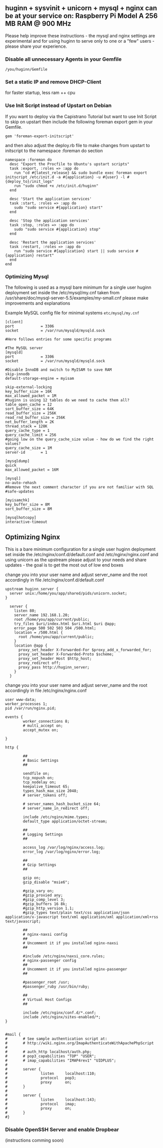 ## huginn + sysvinit + unicorn + mysql + nginx can be at your service on: Raspberry Pi Model A 256 MB RAM @ 900 MHz

Please help improve these instructions - the mysql and nginx settings are experimental and for using huginn to serve only to one or a "few" users - 
please share your experience.

### Disable all unnecessary Agents in your Gemfile
```
/you/huginn/Gemfile
```
### Set a static IP and remove DHCP-Client
for faster startup, less ram ++ cpu

### Use Init Script instead of Upstart on Debian

If you want to deploy via the Capistrano Tutorial but want to use Init Script to skip on upstart then 
include the following foreman export gem in your Gemfile.
```
gem 'foreman-export-initscript'
```

and then also adjust the deploy.rb file to make changes from upstart to initscript to the namespace :foreman do section
```
namespace :foreman do
  desc "Export the Procfile to Ubuntu's upstart scripts"
  task :export, :roles => :app do
    run "cd #{latest_release} && sudo bundle exec foreman export initscript /etc/init.d -a #{application} -u #{user} -l #{deploy_to}/init_logs"
    run "sudo chmod +x /etc/init.d/huginn"
  end

  desc 'Start the application services'
  task :start, :roles => :app do
    sudo "sudo service #{application} start"
  end

  desc 'Stop the application services'
  task :stop, :roles => :app do
    sudo "sudo service #{application} stop"
  end

  desc 'Restart the application services'
  task :restart, :roles => :app do
    run "sudo service #{application} start || sudo service #{application} restart"
  end
end
```


### Optimizing Mysql
The following is used as a mysql bare minimum for a single user huginn deployment set inside the /etc/mysql/my.cnf
taken from /usr/share/doc/mysql-server-5.5/examples/my-small.cnf
please make improvements and explanations

Example MySQL config file for minimal systems `etc/mysql/my.cnf`
```
[client]
port            = 3306
socket          = /var/run/mysqld/mysqld.sock

#Here follows entries for some specific programs

#The MySQL server
[mysqld]
port            = 3306
socket          = /var/run/mysqld/mysqld.sock

#Disable InnoDB and switch to MyISAM to save RAM
skip-innodb
default-storage-engine = myisam

skip-external-locking
key_buffer_size = 16K
max_allowed_packet = 1M
#huginn is using 12 tables do we need to cache them all?
table_open_cache = 12
sort_buffer_size = 64K
read_buffer_size = 256K
read_rnd_buffer_size = 256K
net_buffer_length = 2K
thread_stack = 128K
query_cache_type = 1
query_cache_limit = 256
#going low on the query_cache_size value - how do we find the right values?
query_cache_size = 1M
server-id       = 1

[mysqldump]
quick
max_allowed_packet = 16M

[mysql]
no-auto-rehash
#Remove the next comment character if you are not familiar with SQL
#safe-updates

[myisamchk]
key_buffer_size = 8M
sort_buffer_size = 8M

[mysqlhotcopy]
interactive-timeout
```

## Optimizing Nginx
This is a bare minimum configuration for a single user huginn deployment set inside the /etc/nginx/conf.d/default.conf and /etc/nginx/nginx.conf and using unicorn as the upstream
please adjust to your needs and share updates - the goal is to get the most out of low end boxes

change you into your user name and adjust  server_name and the root accordingly in file
 /etc/nginx/conf.d/default.conf

```
upstream huginn_server {
  server unix:/home/you/app/shared/pids/unicorn.socket;
}

  server {
    listen 80;
    server_name 192.168.1.20;
    root /home/you/app/current/public;
    try_files $uri/index.html $uri.html $uri @app;
    error_page 500 502 503 504 /500.html;
    location = /500.html {
      root /home/you/app/current/public;
    }
    location @app {
      proxy_set_header X-Forwarded-For $proxy_add_x_forwarded_for;
      proxy_set_header X-Forwarded-Proto $scheme;
      proxy_set_header Host $http_host;
      proxy_redirect off;
      proxy_pass http://huginn_server;
    }
  }

```


change you into your user name and adjust  server_name and the root accordingly in file 
/etc/nginx/nginx.conf


```
user www-data;
worker_processes 1;
pid /var/run/nginx.pid;

events {
        worker_connections 8;
        # multi_accept on;
        accept_mutex on;

}

http {

        ##
        # Basic Settings
        ##

        sendfile on;
        tcp_nopush on;
        tcp_nodelay on;
        keepalive_timeout 65;
        types_hash_max_size 2048;
        # server_tokens off;

        # server_names_hash_bucket_size 64;
        # server_name_in_redirect off;

        include /etc/nginx/mime.types;
        default_type application/octet-stream;

        ##
        # Logging Settings
        ##

        access_log /var/log/nginx/access.log;
        error_log /var/log/nginx/error.log;

        ##
        # Gzip Settings
        ##

        gzip on;
        gzip_disable "msie6";

        #gzip_vary on;
        #gzip_proxied any;
        #gzip_comp_level 3;
        #gzip_buffers 16 8k;
        #gzip_http_version 1.1;
        #gzip_types text/plain text/css application/json application/x-javascript text/xml application/xml application/xml+rss text/javascript;

        ##
        # nginx-naxsi config
        ##
        # Uncomment it if you installed nginx-naxsi
        ##

        #include /etc/nginx/naxsi_core.rules;
        # nginx-passenger config
        ##
        # Uncomment it if you installed nginx-passenger
        ##

        #passenger_root /usr;
        #passenger_ruby /usr/bin/ruby;

        ##
        # Virtual Host Configs
        ##

        include /etc/nginx/conf.d/*.conf;
        include /etc/nginx/sites-enabled/*;
}


#mail {
#       # See sample authentication script at:
#       # http://wiki.nginx.org/ImapAuthenticateWithApachePhpScript
#
#       # auth_http localhost/auth.php;
#       # pop3_capabilities "TOP" "USER";
#       # imap_capabilities "IMAP4rev1" "UIDPLUS";
#
#       server {
#               listen     localhost:110;
#               protocol   pop3;
#               proxy      on;
#       }
#
#       server {
#               listen     localhost:143;
#               protocol   imap;
#               proxy      on;
#       }
#}

```


### Disable OpenSSH Server and enable Dropbear
(instructions comming soon)


